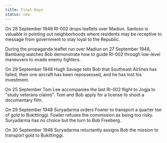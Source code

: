 ```yaml
---
title: Final Days
status: new
---
```


On 28 September 1948 RI-002 drops leaflets over Madiun. Santoso is
valuable in pointing out neighborhoods where residents may be receptive
to message from government to stay loyal to the Republic.

During the propaganda leaflet run over Madiun on 27 September 1948,
Bambang watches Bob demonstrate how to guide RI-002 through low-level
maneuvers to evade enemy fighters.

On 29 September 1948 Hugh Savage tells Bob that Southeast Airlines has
failed, their one aircraft has been repossessed, and he has lost his
investment.

On 25 September Tom Lee accompanies the last RI-002 flight to Jogja to
"study veterans claims". Tom and Bob apply for a license to shoot a
documentary film.

On 29 September 1948 Suryadarma orders Fowler to transport a quarter ton
of gold to Bukittinggi. Fowler refuses the commission as being too
risky. Suryadarma has no choice but the turn to Bob Freeberg.

On 30 September 1948 Suryadarma reluctantly assigns Bob the mission to
transport gold to Bukittinggi.
